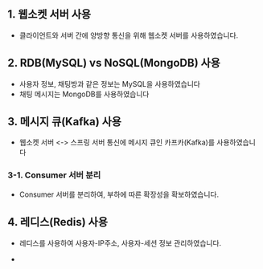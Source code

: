 
## 1. 웹소켓 서버 사용
- 클라이언트와 서버 간에 양방향 통신을 위해 웹소켓 서버를 사용하였습니다. 

## 2. RDB(MySQL) vs NoSQL(MongoDB) 사용
- 사용자 정보, 채팅방과 같은 정보는 MySQL을 사용하였습니다
- 채팅 메시지는 MongoDB를 사용하였습니다

## 3. 메시지 큐(Kafka) 사용
- 웹소켓 서버 <-> 스프링 서버 통신에 메시지 큐인 카프카(Kafka)를 사용하였습니다

### 3-1. Consumer 서버 분리
- Consumer 서버를 분리하여, 부하에 따른 확장성을 확보하였습니다.

## 4. 레디스(Redis) 사용
- 레디스를 사용하여 사용자-IP주소, 사용자-세션 정보 관리하였습니다.

- 

